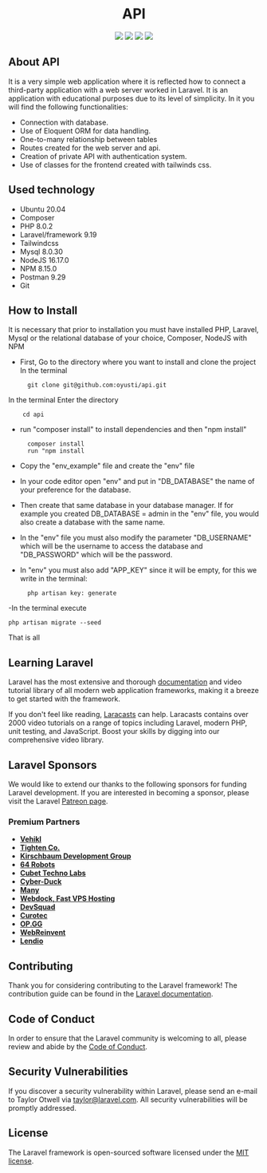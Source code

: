 
<h1 align="center"> API </h1>
<p align="center">
<img src="https://img.shields.io/github/issues/oyusti/api">
<img src="https://img.shields.io/github/forks/oyusti/api">
<img src="https://img.shields.io/badge/status-finished-orange">
<img src="https://img.shields.io/github/stars/oyusti?style=social"
</p>


## About API

<p>It is a very simple web application where it is reflected how to connect a third-party application with a web server worked in Laravel.
It is an application with educational purposes due to its level of simplicity. In it you will find the following functionalities:</p>


- Connection with database.
- Use of Eloquent ORM for data handling.
- One-to-many relationship between tables
- Routes created for the web server and api.
- Creation of private API with authentication system.
- Use of classes for the frontend created with tailwinds css.


## Used technology

- Ubuntu 20.04
- Composer
- PHP 8.0.2
- Laravel/framework 9.19
- Tailwindcss
- Mysql 8.0.30
- NodeJS 16.17.0
- NPM 8.15.0
- Postman 9.29
- Git

## How to Install

It is necessary that prior to installation you must have installed PHP, Laravel, Mysql or the relational database of your choice, Composer, NodeJS with NPM

- First, Go to the directory where you want to install and clone the project
In the terminal

   
   
        git clone git@github.com:oyusti/api.git
   
   
   
In the terminal Enter the directory 



        cd api
        


- run "composer install" to install dependencies and then "npm install"


        composer install
        run "npm install

   
- Copy the "env_example" file and create the "env" file

- In your code editor open "env" and put in "DB_DATABASE" the name of your preference for the database.

- Then create that same database in your database manager. If for example you created DB_DATABASE = admin in the "env" file, you would also create a database with the same name.

- In the "env" file you must also modify the parameter "DB_USERNAME" which will be the username to access the database and "DB_PASSWORD" which will be the password.

- In "env" you must also add "APP_KEY" since it will be empty, for this we write in the terminal: 


        php artisan key: generate


-In the terminal execute 


    php artisan migrate --seed


That is all

## Learning Laravel

Laravel has the most extensive and thorough [documentation](https://laravel.com/docs) and video tutorial library of all modern web application frameworks, making it a breeze to get started with the framework.

If you don't feel like reading, [Laracasts](https://laracasts.com) can help. Laracasts contains over 2000 video tutorials on a range of topics including Laravel, modern PHP, unit testing, and JavaScript. Boost your skills by digging into our comprehensive video library.

## Laravel Sponsors

We would like to extend our thanks to the following sponsors for funding Laravel development. If you are interested in becoming a sponsor, please visit the Laravel [Patreon page](https://patreon.com/taylorotwell).

### Premium Partners

- **[Vehikl](https://vehikl.com/)**
- **[Tighten Co.](https://tighten.co)**
- **[Kirschbaum Development Group](https://kirschbaumdevelopment.com)**
- **[64 Robots](https://64robots.com)**
- **[Cubet Techno Labs](https://cubettech.com)**
- **[Cyber-Duck](https://cyber-duck.co.uk)**
- **[Many](https://www.many.co.uk)**
- **[Webdock, Fast VPS Hosting](https://www.webdock.io/en)**
- **[DevSquad](https://devsquad.com)**
- **[Curotec](https://www.curotec.com/services/technologies/laravel/)**
- **[OP.GG](https://op.gg)**
- **[WebReinvent](https://webreinvent.com/?utm_source=laravel&utm_medium=github&utm_campaign=patreon-sponsors)**
- **[Lendio](https://lendio.com)**

## Contributing

Thank you for considering contributing to the Laravel framework! The contribution guide can be found in the [Laravel documentation](https://laravel.com/docs/contributions).

## Code of Conduct

In order to ensure that the Laravel community is welcoming to all, please review and abide by the [Code of Conduct](https://laravel.com/docs/contributions#code-of-conduct).

## Security Vulnerabilities

If you discover a security vulnerability within Laravel, please send an e-mail to Taylor Otwell via [taylor@laravel.com](mailto:taylor@laravel.com). All security vulnerabilities will be promptly addressed.

## License

The Laravel framework is open-sourced software licensed under the [MIT license](https://opensource.org/licenses/MIT).

